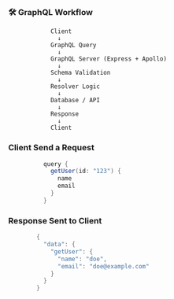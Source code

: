 ### 🛠 GraphQL Workflow
``` pgsql
            Client
              ↓
            GraphQL Query
              ↓
            GraphQL Server (Express + Apollo)
              ↓
            Schema Validation
              ↓
            Resolver Logic
              ↓
            Database / API
              ↓
            Response
              ↓
            Client
```


### Client Send a Request
``` java
          query {
            getUser(id: "123") {
              name
              email
            }
          }
```


###  Response Sent to Client
```java
        {
          "data": {
            "getUser": {
              "name": "doe",
              "email": "doe@example.com"
            }
          }
        }
```
